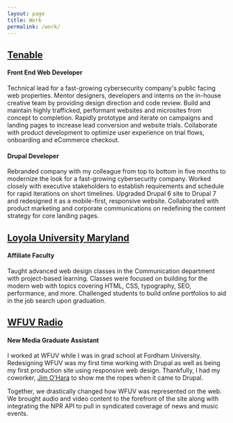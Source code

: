 ```yaml
---
layout: page
title: Work
permalink: /work/
---
```


<h2><a href="https://www.tenable.com">Tenable</a></h2>

<h4>Front End Web Developer</h4>
<p>Technical lead for a fast-growing cybersecurity company's public facing web properties. Mentor designers, developers and interns on the in-house creative team by providing design direction and code review. Build and maintain highly trafficked, performant websites and microsites from concept to completion. Rapidly prototype and iterate on campaigns and landing pages to increase lead conversion and website trials. Collaborate with product development to optimize user experience on trial flows, onboarding and eCommerce checkout.</p>

<h4>Drupal Developer</h4>
<p>Rebranded company with my colleague from top to bottom in five months to modernize the look for a fast-growing cybersecurity company. Worked closely with executive stakeholders to establish requirements and schedule for rapid iterations on short timelines. Upgraded Drupal 6 site to Drupal 7 and redesigned it as a mobile-first, responsive website. Collaborated with product marketing and corporate communications on redefining the content strategy for core landing pages.</p>

<h2><a href="http://loyola.edu">Loyola University Maryland</a></h2>
<h4>Affiliate Faculty</h4>
<p>Taught advanced web design classes in the Communication department with project-based learning. Classes were focused on building for the modern web with topics covering HTML, CSS, typography, SEO, performance, and more. Challenged students to build online portfolios to aid in the job search upon graduation.</p>


<h2><a href="http://wfuv.org">WFUV Radio</a></h2>
<h4>New Media Graduate Assistant</h4>
<p>I worked at WFUV while I was in grad school at Fordham University. Redesigning WFUV was my first time working with Drupal as well as being my first production site using responsive web design. Thankfully, I had my coworker, <a href="http://jamesohara.net">Jim O'Hara</a> to show me the ropes when it came to Drupal.</p>
<p>Together, we drastically changed how WFUV was represented on the web. We brought audio and video content to the forefront of the site along with integrating the NPR API to pull in syndicated coverage of news and music events.</p>
